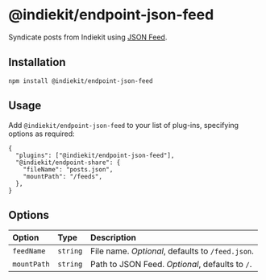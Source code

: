 # @indiekit/endpoint-json-feed

Syndicate posts from Indiekit using [JSON Feed](https://www.jsonfeed.org).

## Installation

`npm install @indiekit/endpoint-json-feed`

## Usage

Add `@indiekit/endpoint-json-feed` to your list of plug-ins, specifying options as required:

```jsonc
{
  "plugins": ["@indiekit/endpoint-json-feed"],
  "@indiekit/endpoint-share": {
    "fileName": "posts.json",
    "mountPath": "/feeds",
  },
}
```

## Options

| Option      | Type     | Description                                      |
| :---------- | :------- | :----------------------------------------------- |
| `feedName`  | `string` | File name. _Optional_, defaults to `/feed.json`. |
| `mountPath` | `string` | Path to JSON Feed. _Optional_, defaults to `/`.  |
